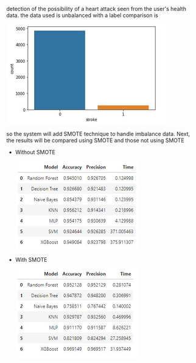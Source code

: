 detection of the possibility of a heart attack seen from the user's health data. the data used is unbalanced with a label comparison is

![alt text](https://github.com/hanunmasitha/Stroke-Detection-with-Machine-Learning/blob/main/picture/data.JPG)

so the system will add SMOTE technique to handle imbalance data. Next, the results will be compared using SMOTE and those not using SMOTE
- Without SMOTE
  
  ![alt text](https://github.com/hanunmasitha/Stroke-Detection-with-Machine-Learning/blob/main/picture/without%20smote.JPG)
  
- With SMOTE
  
  ![alt text](https://github.com/hanunmasitha/Stroke-Detection-with-Machine-Learning/blob/main/picture/with%20smote.JPG)
  
